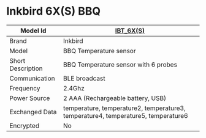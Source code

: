 # Inkbird 6X(S) BBQ

|Model Id|[IBT_6X(S)](https://github.com/theengs/decoder/blob/development/src/devices/IBT_6XS_SOLIS6_json.h)|
|-|-|
|Brand|Inkbird|
|Model|BBQ Temperature sensor|
|Short Description|BBQ Temperature sensor with 6 probes|
|Communication|BLE broadcast|
|Frequency|2.4Ghz|
|Power Source|2 AAA (Rechargeable battery, USB)|
|Exchanged Data|temperature, temperature2, temperature3, temperature4, temperature5, temperature6|
|Encrypted|No|
